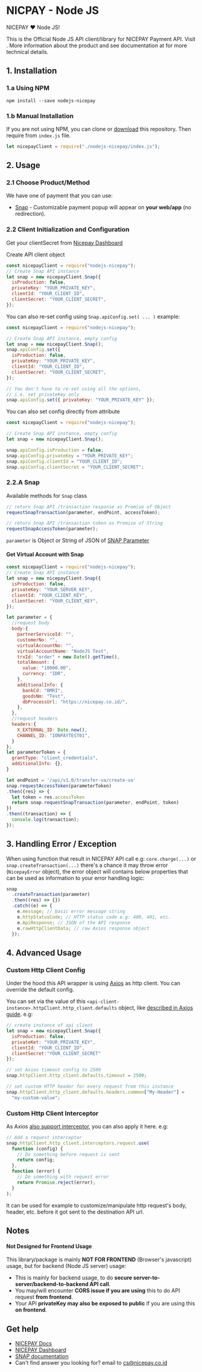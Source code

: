 # NICPAY - Node JS

NICEPAY ❤️ Node JS!

This is the Official Node JS API client/library for NICEPAY Payment API. Visit [](). More information about the product and see documentation at []() for more technical details.

## 1. Installation

### 1.a Using NPM

```
npm install --save nodejs-nicepay
```

### 1.b Manual Installation

If you are not using NPM, you can clone or [download]() this repository.
Then require from `index.js` file.

```javascript
let nicepayClient = require("./nodejs-nicepay/index.js");
```

## 2. Usage

### 2.1 Choose Product/Method

We have one of payment that you can use:

- [Snap](#22A-snap) - Customizable payment popup will appear on **your web/app** (no redirection). 



### 2.2 Client Initialization and Configuration

Get your clientSecret from [Nicepay Dashboard](https://bo.nicepay.co.id/)

Create API client object

```javascript
const nicepayClient = require("nodejs-nicepay");
// Create Snap API instance
let snap = new nicepayClient.Snap({
  isProduction: false,
  privateKey: "YOUR_PRIVATE_KEY",
  clientId: "YOUR_CLIENT_ID",
  clientSecret: "YOUR_CLIENT_SECRET",
});
```

You can also re-set config using `Snap.apiConfig.set( ... )`
example:

```javascript
const nicepayClient = require("nodejs-nicepay");

// Create Snap API instance, empty config
let snap = new nicepayClient.Snap();
snap.apiConfig.set({
  isProduction: false,
  privateKey: "YOUR_PRIVATE_KEY",
  clientId: "YOUR_CLIENT_ID",
  clientSecret: "YOUR_CLIENT_SECRET",
});

// You don't have to re-set using all the options,
// i.e. set privateKey only
snap.apiConfig.set({ privateKey: "YOUR_PRIVATE_KEY" });
```

You can also set config directly from attribute

```javascript
const nicepayClient = require("nodejs-nicepay");

// Create Snap API instance, empty config
let snap = new nicepayClient.Snap();

snap.apiConfig.isProduction = false;
snap.apiConfig.privateKey = "YOUR_PRIVATE_KEY";
snap.apiConfig.clientId = "YOUR_CLIENT_ID";
snap.apiConfig.clientSecret = "YOUR_CLIENT_SECRET";
```

### 2.2.A Snap

Available methods for `Snap` class

```javascript
// return Snap API /transaction response as Promise of Object
requestSnapTransaction(parameter, endPoint, accessToken);

// return Snap API /transaction token as Promise of String
requestSnapAccessToken(parameter);

```

`parameter` is Object or String of JSON of [SNAP Parameter]()

#### Get Virtual Account with Snap

```javascript
const nicepayClient = require("nodejs-nicepay");
// Create Snap API instance
let snap = new nicepayClient.Snap({
  isProduction: false,
  privateKey: "YOUR_SERVER_KEY",
  clientId: "YOUR_CLIENT_KEY",
  clientSecret: "YOUR_CLIENT_KEY",
});

let parameter = {
  //request body
  body:{
    partnerServiceId: "",
    customerNo: "",
    virtualAccountNo: "",
    virtualAccountName: "NodeJS Test",
    trxId: "order" + new Date().getTime(),
    totalAmount: {
      value: "10000.00",
      currency: "IDR",
    },
    additionalInfo: {
      bankCd: "BMRI",
      goodsNm: "Test",
      dbProcessUrl: "https://nicepay.co.id/",
    },
  },
  //request headers
  headers:{
    X_EXTERNAL_ID: Date.now(),
    CHANNEL_ID: "IONPAYTEST01",
  }
};
let parameterToken = {
  grantType: "client_credentials",
  additionalInfo: {},
}

let endPoint = '/api/v1.0/transfer-va/create-va'
snap.requestAccessToken(parameterToken)
.then({res} => {
  let token = res.accessToken
  return snap.requestSnapTransaction(parameter, endPoint, token)
})
.then((transaction) => {
  console.log(transaction);
}); 
```

## 3. Handling Error / Exception

When using function that result in NICEPAY API call e.g: `core.charge(...)` or `snap.createTransaction(...)`
there's a chance it may throw error (`NicepayError` object), the error object will contains below properties that can be used as information to your error handling logic:

```javascript
snap
  .createTransaction(parameter)
  .then((res) => {})
  .catch((e) => {
    e.message; // basic error message string
    e.httpStatusCode; // HTTP status code e.g: 400, 401, etc.
    e.ApiResponse; // JSON of the API response
    e.rawHttpClientData; // raw Axios response object
  });
```

## 4. Advanced Usage

### Custom Http Client Config

Under the hood this API wrapper is using [Axios](https://github.com/axios/axios) as http client. You can override the default config.

You can set via the value of this `<api-client-instance>.httpClient.http_client.defaults` object, like [described in Axios guide](https://github.com/axios/axios#global-axios-defaults). e.g:

```javascript
// create instance of api client
let snap = new nicepayClient.Snap({
  isProduction: false,
  privateKet: "YOUR_PRIVATE_KEY",
  clientId: "YOUR_CLIENT_ID",
  clientSecret:"YOUR_CLIENT_SECRET"
});

// set Axios timeout config to 2500
snap.httpClient.http_client.defaults.timeout = 2500;

// set custom HTTP header for every request from this instance
snap.httpClient.http_client.defaults.headers.common["My-Header"] =
  "my-custom-value";
```

### Custom Http Client Interceptor

As Axios [also support interceptor](https://github.com/axios/axios#interceptors), you can also apply it here. e.g:

```javascript
// Add a request interceptor
snap.httpClient.http_client.interceptors.request.use(
  function (config) {
    // Do something before request is sent
    return config;
  },
  function (error) {
    // Do something with request error
    return Promise.reject(error);
  }
);
```

It can be used for example to customize/manipulate http request's body, header, etc. before it got sent to the destination API url.

## Notes

#### Not Designed for Frontend Usage

This library/package is mainly **NOT FOR FRONTEND** (Browser's javascript) usage, but for backend (Node JS server) usage:

- This is mainly for backend usage, to do **secure server-to-server/backend-to-backend API call**.
- You may/will encounter **CORS issue if you are using** this to do API request **from frontend**.
- Your API **privateKey may also be exposed to public** if you are using this **on frontend**.

## Get help

- [NICEPAY Docs](https://docs.nicepay.co.id/)
- [NICEPAY Dashboard ](https://bo.nicepay.co.id/)
- [SNAP documentation]()
- Can't find answer you looking for? email to [cs@nicepay.co.id](mailto:cs@nicepay.co.id)

